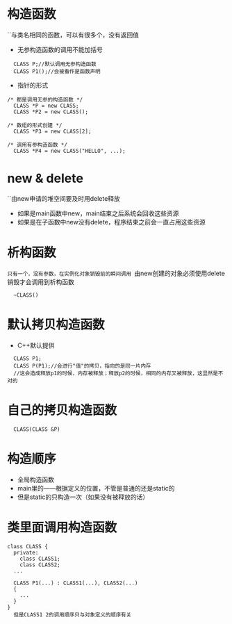# 构造函数
``与类名相同的函数，可以有很多个，没有返回值
* 无参构造函数的调用不能加括号
```
  CLASS P;//默认调用无参构造函数
  CLASS P1();//会被看作是函数声明
```
* 指针的形式

```
/* 都是调用无参的构造函数 */
  CLASS *P = new CLASS;
  CLASS *P2 = new CLASS();

/* 数组的形式创建 */
  CLASS *P3 = new CLASS[2];

/* 调用有参构造函数 */
  CLASS *P4 = new CLASS("HELLO", ...);

```

# new & delete
``由new申请的堆空间要及时用delete释放
* 如果是main函数中new，main结束之后系统会回收这些资源
* 如果是在子函数中new没有delete，程序结束之前会一直占用这些资源

# 析构函数
``只有一个，没有参数，在实例化对象销毁前的瞬间调用
``由new创建的对象必须使用delete销毁才会调用到析构函数
```
  ~CLASS()
```

# 默认拷贝构造函数
* C++默认提供
```
  CLASS P1;
  CLASS P(P1);//会进行"值"的拷贝，指向的是同一片内存
  //这会造成释放p1的时候，内存被释放；释放p2的时候，相同的内存又被释放，这显然是不对的
```

# 自己的拷贝构造函数

```
  CLASS(CLASS &P)
```
# 构造顺序
* 全局构造函数
* main里的——根据定义的位置，不管是普通的还是static的
* 但是static的只构造一次（如果没有被释放的话）

# 类里面调用构造函数
```
class CLASS {
  private:
    class CLASS1;
    class CLASS2;
  ...

  CLASS P1(...) : CLASS1(...), CLASS2(...)
  {
    ...
  }
}
  但是CLASS1 2的调用顺序只与对象定义的顺序有关
```
